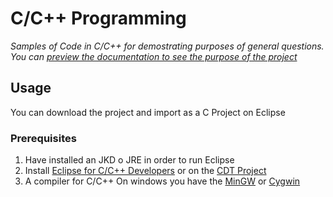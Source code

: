 # C/C++ Programming

*Samples of Code in C/C++ for demostrating purposes of general questions.*
*You can [preview the documentation to see the purpose of the project](https://salvadorz.github.io/embeddedProgramming/)*


## Usage

You can download the project and import as a C Project on Eclipse

### Prerequisites

1. Have installed an JKD o JRE in order to run Eclipse
2. Install [Eclipse for C/C++ Developers](http://www.eclipse.org/downloads/packages) or on the [CDT Project](http://www.eclipse.org/cdt/downloads.phps)
3. A compiler for C/C++ On windows you have the [MinGW](https://sourceforge.net/downloads/mingw) or [Cygwin](https://www.cygwin.com/setup-x86_64.exe)
